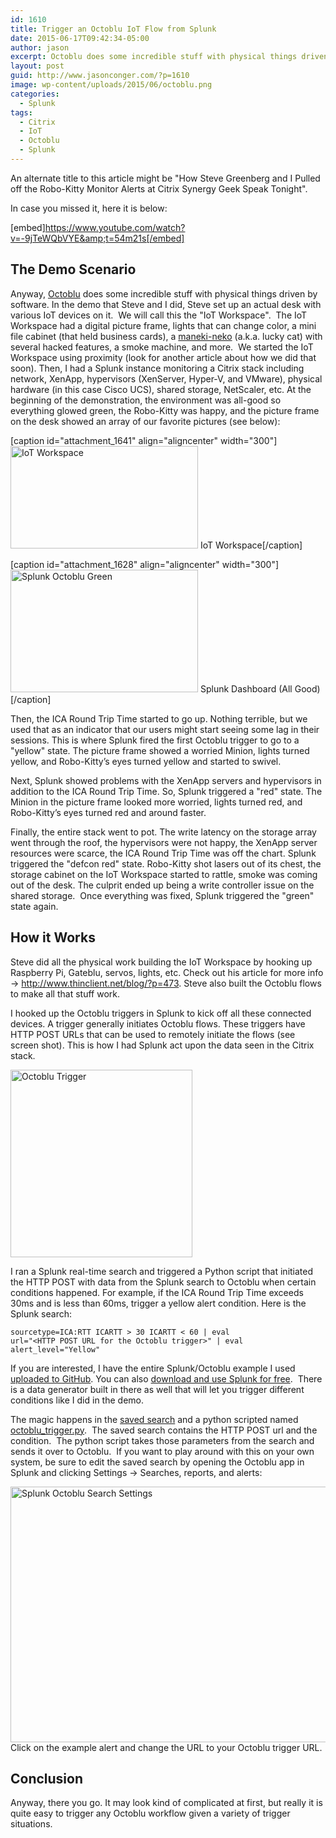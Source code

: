 ```yaml
---
id: 1610
title: Trigger an Octoblu IoT Flow from Splunk
date: 2015-06-17T09:42:34-05:00
author: jason
excerpt: Octoblu does some incredible stuff with physical things driven by software. Steve Greenberg and I did a demo during Geek Speak Tonight at Citrix Synergy triggering physical devices via a Splunk search. This article goes into some of the Splunk details.
layout: post
guid: http://www.jasonconger.com/?p=1610
image: wp-content/uploads/2015/06/octoblu.png
categories:
  - Splunk
tags:
  - Citrix
  - IoT
  - Octoblu
  - Splunk
---
```

An alternate title to this article might be "How Steve Greenberg and I Pulled off the Robo-Kitty Monitor Alerts at Citrix Synergy Geek Speak Tonight".

In case you missed it, here it is below:

[embed]https://www.youtube.com/watch?v=-9jTeWQbVYE&amp;t=54m21s[/embed]

<h2>The Demo Scenario</h2>

Anyway, <a href="http://www.octoblu.com" target="_blank" rel="noopener">Octoblu</a> does some incredible stuff with physical things driven by software. In the demo that Steve and I did, Steve set up an actual desk with various IoT devices on it.  We will call this the "IoT Workspace".  The IoT Workspace had a digital picture frame, lights that can change color, a mini file cabinet (that held business cards), a <a href="https://en.wikipedia.org/wiki/Maneki-neko" target="_blank" rel="noopener">maneki-neko</a> (a.k.a. lucky cat) with several hacked features, a smoke machine, and more.  We started the IoT Workspace using proximity (look for another article about how we did that soon). Then, I had a Splunk instance monitoring a Citrix stack including network, XenApp, hypervisors (XenServer, Hyper-V, and VMware), physical hardware (in this case Cisco UCS), shared storage, NetScaler, etc. At the beginning of the demonstration, the environment was all-good so everything glowed green, the Robo-Kitty was happy, and the picture frame on the desk showed an array of our favorite pictures (see below):

[caption id="attachment_1641" align="aligncenter" width="300"]<a href="http://www.jasonconger.com/wp-content/uploads/2015/06/IoT-Workspace.png" target="_blank" rel="noopener"><img class="wp-image-1641 size-medium" src="http://www.jasonconger.com/wp-content/uploads/2015/06/IoT-Workspace-300x164.png" alt="IoT Workspace" width="300" height="164" /></a> IoT Workspace[/caption]

[caption id="attachment_1628" align="aligncenter" width="300"]<a href="http://www.jasonconger.com/wp-content/uploads/2015/06/Splunk-Octoblu-Green.png" target="_blank" rel="noopener"><img class="wp-image-1628 size-medium" src="http://www.jasonconger.com/wp-content/uploads/2015/06/Splunk-Octoblu-Green-300x196.png" alt="Splunk Octoblu Green" width="300" height="196" /></a> Splunk Dashboard (All Good)[/caption]

Then, the ICA Round Trip Time started to go up. Nothing terrible, but we used that as an indicator that our users might start seeing some lag in their sessions. This is where Splunk fired the first Octoblu trigger to go to a "yellow" state. The picture frame showed a worried Minion, lights turned yellow, and Robo-Kitty’s eyes turned yellow and started to swivel.

Next, Splunk showed problems with the XenApp servers and hypervisors in addition to the ICA Round Trip Time. So, Splunk triggered a "red" state. The Minion in the picture frame looked more worried, lights turned red, and Robo-Kitty’s eyes turned red and around faster.

Finally, the entire stack went to pot. The write latency on the storage array went through the roof, the hypervisors were not happy, the XenApp server resources were scarce, the ICA Round Trip Time was off the chart. Splunk triggered the "defcon red" state. Robo-Kitty shot lasers out of its chest, the storage cabinet on the IoT Workspace started to rattle, smoke was coming out of the desk. The culprit ended up being a write controller issue on the shared storage.  Once everything was fixed, Splunk triggered the "green" state again.

<h2>How it Works</h2>

Steve did all the physical work building the IoT Workspace by hooking up Raspberry Pi, Gateblu, servos, lights, etc. Check out his article for more info -&gt; <a href="http://www.thinclient.net/blog/?p=473">http://www.thinclient.net/blog/?p=473</a>. Steve also built the Octoblu flows to make all that stuff work.

I hooked up the Octoblu triggers in Splunk to kick off all these connected devices. A trigger generally initiates Octoblu flows. These triggers have HTTP POST URLs that can be used to remotely initiate the flows (see screen shot). This is how I had Splunk act upon the data seen in the Citrix stack.

<a href="http://www.jasonconger.com/wp-content/uploads/2015/06/Octoblu-Trigger.png" target="_blank" rel="noopener"><img class="aligncenter wp-image-1631 size-medium" src="http://www.jasonconger.com/wp-content/uploads/2015/06/Octoblu-Trigger-291x300.png" alt="Octoblu Trigger" width="291" height="300" /></a>

I ran a Splunk real-time search and triggered a Python script that initiated the HTTP POST with data from the Splunk search to Octoblu when certain conditions happened. For example, if the ICA Round Trip Time exceeds 30ms and is less than 60ms, trigger a yellow alert condition. Here is the Splunk search:

<code>sourcetype=ICA:RTT ICARTT &gt; 30 ICARTT &lt; 60 | eval url="&lt;HTTP POST URL for the Octoblu trigger&gt;" | eval alert_level="Yellow"</code>

If you are interested, I have the entire Splunk/Octoblu example I used <a href="https://github.com/JasonConger/SplunkOctoblu" target="_blank" rel="noopener">uploaded to GitHub</a>. You can also <a href="http://www.splunk.com/download" target="_blank" rel="noopener">download and use Splunk for free</a>.  There is a data generator built in there as well that will let you trigger different conditions like I did in the demo.

The magic happens in the <a href="https://github.com/JasonConger/SplunkOctoblu/blob/master/octoblu/default/savedsearches.conf" target="_blank" rel="noopener">saved search</a> and a python scripted named <a href="https://github.com/JasonConger/SplunkOctoblu/blob/master/octoblu/bin/scripts/octoblu_trigger.py" target="_blank" rel="noopener">octoblu_trigger.py</a>.  The saved search contains the HTTP POST url and the condition.  The python script takes those parameters from the search and sends it over to Octoblu.  If you want to play around with this on your own system, be sure to edit the saved search by opening the Octoblu app in Splunk and clicking Settings -&gt; Searches, reports, and alerts:

<a href="http://www.jasonconger.com/wp-content/uploads/2015/06/Splunk-Octoblu-Search-Settings.png"><img class="aligncenter size-full wp-image-1637" src="http://www.jasonconger.com/wp-content/uploads/2015/06/Splunk-Octoblu-Search-Settings.png" alt="Splunk Octoblu Search Settings" width="628" height="409" /></a>Click on the example alert and change the URL to your Octoblu trigger URL.

<h2>Conclusion</h2>

Anyway, there you go. It may look kind of complicated at first, but really it is quite easy to trigger any Octoblu workflow given a variety of trigger situations.